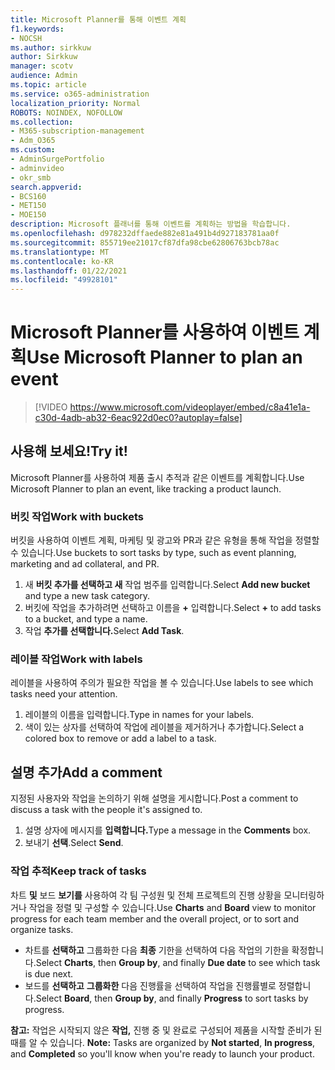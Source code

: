 ```yaml
---
title: Microsoft Planner를 통해 이벤트 계획
f1.keywords:
- NOCSH
ms.author: sirkkuw
author: Sirkkuw
manager: scotv
audience: Admin
ms.topic: article
ms.service: o365-administration
localization_priority: Normal
ROBOTS: NOINDEX, NOFOLLOW
ms.collection:
- M365-subscription-management
- Adm_O365
ms.custom:
- AdminSurgePortfolio
- adminvideo
- okr_smb
search.appverid:
- BCS160
- MET150
- MOE150
description: Microsoft 플래너를 통해 이벤트를 계획하는 방법을 학습합니다.
ms.openlocfilehash: d978232dffaede882e81a491b4d927183781aa0f
ms.sourcegitcommit: 855719ee21017cf87dfa98cbe62806763bcb78ac
ms.translationtype: MT
ms.contentlocale: ko-KR
ms.lasthandoff: 01/22/2021
ms.locfileid: "49928101"
---
```

# <a name="use-microsoft-planner-to-plan-an-event"></a><span data-ttu-id="df3d5-103">Microsoft Planner를 사용하여 이벤트 계획</span><span class="sxs-lookup"><span data-stu-id="df3d5-103">Use Microsoft Planner to plan an event</span></span>

> [!VIDEO https://www.microsoft.com/videoplayer/embed/c8a41e1a-c30d-4adb-ab32-6eac922d0ec0?autoplay=false]

## <a name="try-it"></a><span data-ttu-id="df3d5-104">사용해 보세요!</span><span class="sxs-lookup"><span data-stu-id="df3d5-104">Try it!</span></span>

<span data-ttu-id="df3d5-105">Microsoft Planner를 사용하여 제품 출시 추적과 같은 이벤트를 계획합니다.</span><span class="sxs-lookup"><span data-stu-id="df3d5-105">Use Microsoft Planner to plan an event, like tracking a product launch.</span></span>

### <a name="work-with-buckets"></a><span data-ttu-id="df3d5-106">버킷 작업</span><span class="sxs-lookup"><span data-stu-id="df3d5-106">Work with buckets</span></span>

<span data-ttu-id="df3d5-107">버킷을 사용하여 이벤트 계획, 마케팅 및 광고와 PR과 같은 유형을 통해 작업을 정렬할 수 있습니다.</span><span class="sxs-lookup"><span data-stu-id="df3d5-107">Use buckets to sort tasks by type, such as event planning, marketing and ad collateral, and PR.</span></span>

1. <span data-ttu-id="df3d5-108">새  **버킷 추가를 선택하고 새**  작업 범주를 입력합니다.</span><span class="sxs-lookup"><span data-stu-id="df3d5-108">Select  **Add new bucket**  and type a new task category.</span></span>
2. <span data-ttu-id="df3d5-109">버킷에 작업을 추가하려면 선택하고 이름을  **+**  입력합니다.</span><span class="sxs-lookup"><span data-stu-id="df3d5-109">Select  **+**  to add tasks to a bucket, and type a name.</span></span>
3. <span data-ttu-id="df3d5-110">작업 **추가를 선택합니다.**</span><span class="sxs-lookup"><span data-stu-id="df3d5-110">Select  **Add Task**.</span></span>

### <a name="work-with-labels"></a><span data-ttu-id="df3d5-111">레이블 작업</span><span class="sxs-lookup"><span data-stu-id="df3d5-111">Work with labels</span></span>

<span data-ttu-id="df3d5-112">레이블을 사용하여 주의가 필요한 작업을 볼 수 있습니다.</span><span class="sxs-lookup"><span data-stu-id="df3d5-112">Use labels to see which tasks need your attention.</span></span>

1. <span data-ttu-id="df3d5-113">레이블의 이름을 입력합니다.</span><span class="sxs-lookup"><span data-stu-id="df3d5-113">Type in names for your labels.</span></span>
2. <span data-ttu-id="df3d5-114">색이 있는 상자를 선택하여 작업에 레이블을 제거하거나 추가합니다.</span><span class="sxs-lookup"><span data-stu-id="df3d5-114">Select a colored box to remove or add a label to a task.</span></span>

## <a name="add-a-comment"></a><span data-ttu-id="df3d5-115">설명 추가</span><span class="sxs-lookup"><span data-stu-id="df3d5-115">Add a comment</span></span>

<span data-ttu-id="df3d5-116">지정된 사용자와 작업을 논의하기 위해 설명을 게시합니다.</span><span class="sxs-lookup"><span data-stu-id="df3d5-116">Post a comment to discuss a task with the people it's assigned to.</span></span>

1. <span data-ttu-id="df3d5-117">설명 상자에 메시지를 **입력합니다.**</span><span class="sxs-lookup"><span data-stu-id="df3d5-117">Type a message in the  **Comments**  box.</span></span>
2. <span data-ttu-id="df3d5-118">보내기  **선택**.</span><span class="sxs-lookup"><span data-stu-id="df3d5-118">Select  **Send**.</span></span>

### <a name="keep-track-of-tasks"></a><span data-ttu-id="df3d5-119">작업 추적</span><span class="sxs-lookup"><span data-stu-id="df3d5-119">Keep track of tasks</span></span>

<span data-ttu-id="df3d5-120">차트  **및**  보드  **보기를**  사용하여 각 팀 구성원 및 전체 프로젝트의 진행 상황을 모니터링하거나 작업을 정렬 및 구성할 수 있습니다.</span><span class="sxs-lookup"><span data-stu-id="df3d5-120">Use  **Charts**  and  **Board**  view to monitor progress for each team member and the overall project, or to sort and organize tasks.</span></span>

- <span data-ttu-id="df3d5-121">차트를 **선택하고** 그룹화한 다음 **최종** 기한을 선택하여 다음 작업의 기한을 확정합니다.</span><span class="sxs-lookup"><span data-stu-id="df3d5-121">Select  **Charts**, then **Group by**, and finally **Due date**  to see which task is due next.</span></span>
- <span data-ttu-id="df3d5-122">보드를 **선택하고** **그룹화한** 다음  진행률을 선택하여 작업을 진행률별로 정렬합니다.</span><span class="sxs-lookup"><span data-stu-id="df3d5-122">Select  **Board**, then **Group by**, and finally **Progress**  to sort tasks by progress.</span></span>

<span data-ttu-id="df3d5-123">**참고:**  작업은 시작되지 않은 **작업,** 진행 중  및 완료로 구성되어 제품을 시작할 준비가 된 때를 알 수 있습니다. </span><span class="sxs-lookup"><span data-stu-id="df3d5-123">**Note:**  Tasks are organized by  **Not started**,  **In progress**, and  **Completed**  so you'll know when you're ready to launch your product.</span></span>